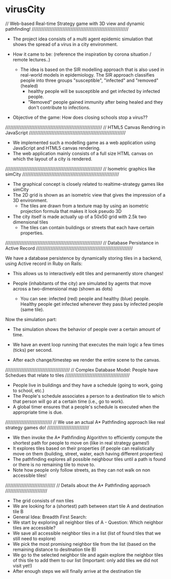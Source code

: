 # virusCity
// Web-based Real-time Strategy game with 3D view and dynamic pathfinding!
////////////////////////////////////////////////////////////

- The project idea consists of a multi agent epidemic simulation that shows the spread of a virus in a city environment.
- How it came to be: (reference the inspiration by corona situation / remote lectures..) 


     - The idea is based on the SIR modelling approach that is also used in real-world models in epidemiology.
      The SIR approach classifies people into three groups "susceptible", "infected" and "removed" (healed) 
       - healthy people will be susceptible and get infected by infected people.
       - "Removed" people gained immunity after being healed and they don't contribute to infections.

- Objective of the game: How does closing schools stop a virus??

////////////////////////////////////////////////////////////
// HTML5 Canvas Rendring in JavaScript
////////////////////////////////////////////////////////////

- We implemented such a modelling game as a web application using JavaScript and HTML5 canvas rendering. 
- The web application mainly consists of a full size HTML canvas on which the layout of a city is rendered.

////////////////////////////////////////////////////////////
// Isometric graphics like simCity
////////////////////////////////////////////////////////////

- The graphical concept is closely related to realtime-strategy games like simCity
- The 2D grid is shown as an isometric view that gives the impression of a 3D environment. 
  - The tiles are drawn from a texture map by using an isometric projection formula that makes it look pseudo 3D
- The city itself is made actually up of a 50x50 grid with 2.5k two dimensional tiles
  - The tiles can contain buildings or streets that each have certain properties.

////////////////////////////////////////////////////////////
// Database Persistance in Active Record
////////////////////////////////////////////////////////////

We have a database persistence by dynamically storing tiles in a backend, using Active record in Ruby on Rails:
- This allows us to interactively edit tiles and permanently store changes!

- People (inhabitants of the city) are simulated by agents that move across a two-dimensional map (shown as dots)
  - You can see: infected (red) people and healthy (blue) people. Healthy people get infected whenever they pass by infected people (same tile).

Now the simulation part:
 - The simulation shows the behavior of people over a certain amount of time.

 - We have an event loop running that executes the main logic a few times (ticks) per second.
 - After each change/timestep we render the entire scene to the canvas. 

////////////////////////////////////////
// Complex Database Model: People have Schedues that relate to tiles
////////////////////////////////////////

 - People live in buildings and they have a schedule (going to work, going to school, etc.)
 - The People's schedule associates a person to a destination tile to which that person will go at a certain time (i.e., go to work).
 - A global timer ensures that a people's schedule is executed when the appropriate time is due. 
  
/////////////////////////////
// We use an actual A* Pathfinding approach like real strategy games do!
//////////////////////////

 - We then invoke the A* Pathfinding Algorithm to efficiently compute the shortest path for people to move on (like in real strategy games!)
 - It explores tiles based on their properties (if people can realistically move on them (building, street, water, each having different properties)
 - The pathfinding explores all possible neighbour tiles until a path is found or there is no remaining tile to move to. 
 - Note how people only follow streets, as they can not walk on non accessible tiles!


///////////////////////////////
// Details about the A* Pathfinding approach
//////////////////////////

- The grid consists of nxn tiles
- We are looking for a (shortest) path between start tile A and destination tile B
- General Idea: Breadth First Search:
 - We start by exploring all neighbor tiles of A - Question: Which neighbor tiles are accessible?
 - We save all accessible neighbor tiles in a list (list of found tiles that we still need to explore)
 - We pick the most promising neighbor tile from the list (based on the remaining distance to desitnation tile B)
 - We go to the selected neighbor tile and again explore the neighbor tiles of this tile to add them to our list (Important: only add tiles we did not visit yet!)
 - After enough steps we will finally arrive at the destination tile

